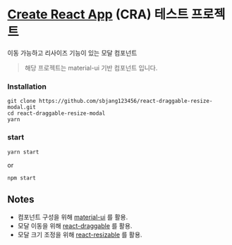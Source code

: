 # [Create React App](https://github.com/facebook/create-react-app) (CRA) 테스트 프로젝트 #

이동 가능하고 리사이즈 기능이 있는 모달 컴포넌트
> 해당 프로젝트는 material-ui 기반 컴포넌트 입니다.
>

### Installation
```
git clone https://github.com/sbjang123456/react-draggable-resize-modal.git
cd react-draggable-resize-modal
yarn
```
### start
```
yarn start
```
or
```
npm start
```

## Notes
* 컴포넌트 구성을 위해 [material-ui](https://material-ui.com/) 를 활용.
* 모달 이동을 위해 [react-draggable](https://github.com/react-grid-layout/react-draggable) 를 활용.
* 모달 크기 조정을 위해 [react-resizable](https://github.com/react-grid-layout/react-resizable) 를 활용.

